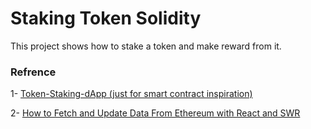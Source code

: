 # Staking Token Solidity

This project shows how to stake a token and make reward from it.

### Refrence

1- [Token-Staking-dApp (just for smart contract inspiration)](https://github.com/ibnzUK/Token-Staking-dApp)

2- [How to Fetch and Update Data From Ethereum with React and SWR](https://consensys.net/blog/developers/how-to-fetch-and-update-data-from-ethereum-with-react-and-swr/)
